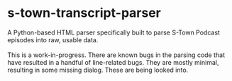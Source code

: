 # s-town-transcript-parser
A Python-based HTML parser specifically built to parse S-Town Podcast episodes into raw, usable data.
<br>
<br>
This is a work-in-progress. There are known bugs in the parsing code that have resulted in a handful of line-related bugs. They are mostly minimal, resulting in some missing dialog. These are being looked into.